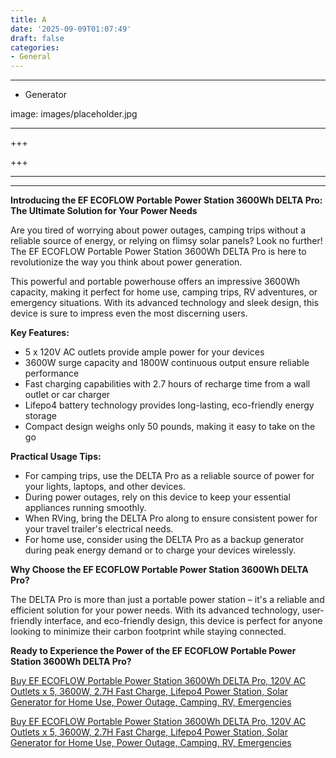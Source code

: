 ```yaml
---
title: A
date: '2025-09-09T01:07:49'
draft: false
categories:
- General
---
```


---

- Generator

image: images/placeholder.jpg

---

+++






+++





---



---
**Introducing the EF ECOFLOW Portable Power Station 3600Wh DELTA Pro: The Ultimate Solution for Your Power Needs**

Are you tired of worrying about power outages, camping trips without a reliable source of energy, or relying on flimsy solar panels? Look no further! The EF ECOFLOW Portable Power Station 3600Wh DELTA Pro is here to revolutionize the way you think about power generation.

This powerful and portable powerhouse offers an impressive 3600Wh capacity, making it perfect for home use, camping trips, RV adventures, or emergency situations. With its advanced technology and sleek design, this device is sure to impress even the most discerning users.

**Key Features:**

* 5 x 120V AC outlets provide ample power for your devices
* 3600W surge capacity and 1800W continuous output ensure reliable performance
* Fast charging capabilities with 2.7 hours of recharge time from a wall outlet or car charger
* Lifepo4 battery technology provides long-lasting, eco-friendly energy storage
* Compact design weighs only 50 pounds, making it easy to take on the go

**Practical Usage Tips:**

* For camping trips, use the DELTA Pro as a reliable source of power for your lights, laptops, and other devices.
* During power outages, rely on this device to keep your essential appliances running smoothly.
* When RVing, bring the DELTA Pro along to ensure consistent power for your travel trailer's electrical needs.
* For home use, consider using the DELTA Pro as a backup generator during peak energy demand or to charge your devices wirelessly.

**Why Choose the EF ECOFLOW Portable Power Station 3600Wh DELTA Pro?**

The DELTA Pro is more than just a portable power station – it's a reliable and efficient solution for your power needs. With its advanced technology, user-friendly interface, and eco-friendly design, this device is perfect for anyone looking to minimize their carbon footprint while staying connected.

**Ready to Experience the Power of the EF ECOFLOW Portable Power Station 3600Wh DELTA Pro?**

[Buy EF ECOFLOW Portable Power Station 3600Wh DELTA Pro, 120V AC Outlets x 5, 3600W, 2.7H Fast Charge, Lifepo4 Power Station, Solar Generator for Home Use, Power Outage, Camping, RV, Emergencies](https://www.amazon.com/EF-ECOFLOW-3600-4500W-Generator-Emergencies/dp/B0C1Z4GLKS/)

[Buy EF ECOFLOW Portable Power Station 3600Wh DELTA Pro, 120V AC Outlets x 5, 3600W, 2.7H Fast Charge, Lifepo4 Power Station, Solar Generator for Home Use, Power Outage, Camping, RV, Emergencies](https://www.amazon.com/EF-ECOFLOW-3600-4500W-Generator-Emergencies/dp/B0C1Z4GLKS/)
